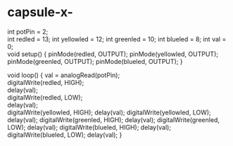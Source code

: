 capsule-x-
==========
int potPin = 2;    
int redled = 13; 
int yellowled = 12;
int greenled = 10;
int blueled = 8;
int val = 0;       
void setup() {
  pinMode(redled, OUTPUT);
  pinMode(yellowled, OUTPUT);
  pinMode(greenled, OUTPUT);
  pinMode(blueled, OUTPUT);
}

void loop() {
  val = analogRead(potPin);    
  digitalWrite(redled, HIGH);  
  delay(val);                  
  digitalWrite(redled, LOW);   
  delay(val);          
  digitalWrite(yellowled, HIGH);
  delay(val);
  digitalWrite(yellowled, LOW);
  delay(val);
  digitalWrite(greenled, HIGH);
  delay(val);
  digitalWrite(greenled, LOW);
  delay(val);
  digitalWrite(blueled, HIGH);
  delay(val);
  digitalWrite(blueled, LOW);
  delay(val);
}
